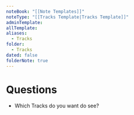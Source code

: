 ```yaml
---
noteBook: "[[Note Templates]]"
noteType: "[[Tracks Template|Tracks Template]]"
adminTemplate: 
allTemplate: 
aliases:
  - Tracks
folder:
  - Tracks
dated: false
folderNote: true
---
```

# Questions
- Which Tracks do you want do see?
